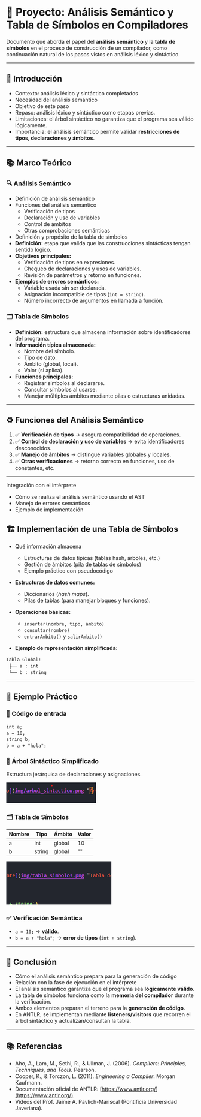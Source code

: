 # 🧠 Proyecto: Análisis Semántico y Tabla de Símbolos en Compiladores

Documento que aborda el papel del **análisis semántico** y la **tabla de símbolos** en el proceso de construcción de un compilador, 
como continuación natural de los pasos vistos en análisis léxico y sintáctico.

---

## 📌 Introducción
- Contexto: análisis léxico y sintáctico completados
- Necesidad del análisis semántico
- Objetivo de este paso
- Repaso: análisis léxico y sintáctico como etapas previas.
- Limitaciones: el árbol sintáctico no garantiza que el programa sea válido lógicamente.
- Importancia: el análisis semántico permite validar **restricciones de tipos, declaraciones y ámbitos**.

---

## 📚 Marco Teórico

### 🔍 Análisis Semántico
   - Definición de análisis semántico
   - Funciones del análisis semántico
     * Verificación de tipos
     * Declaración y uso de variables
     * Control de ámbitos
     * Otras comprobaciones semánticas
   - Definición y propósito de la tabla de símbolos
- **Definición:** etapa que valida que las construcciones sintácticas tengan sentido lógico.  
- **Objetivos principales:**
  - Verificación de tipos en expresiones.
  - Chequeo de declaraciones y usos de variables.  
  - Revisión de parámetros y retorno en funciones.  
- **Ejemplos de errores semánticos:**
  - Variable usada sin ser declarada.  
  - Asignación incompatible de tipos (`int = string`).  
  - Número incorrecto de argumentos en llamada a función.  

### 🗂️ Tabla de Símbolos
- **Definición:** estructura que almacena información sobre identificadores del programa.  
- **Información típica almacenada:**
  - Nombre del símbolo.  
  - Tipo de dato.  
  - Ámbito (global, local).  
  - Valor (si aplica).  
- **Funciones principales:**
  - Registrar símbolos al declararse.  
  - Consultar símbolos al usarse.  
  - Manejar múltiples ámbitos mediante pilas o estructuras anidadas.  

---

## ⚙️ Funciones del Análisis Semántico
1. ✅ **Verificación de tipos** → asegura compatibilidad de operaciones.  
2. ✅ **Control de declaración y uso de variables** → evita identificadores desconocidos.  
3. ✅ **Manejo de ámbitos** → distingue variables globales y locales.  
4. ✅ **Otras verificaciones** → retorno correcto en funciones, uso de constantes, etc.  

---

 Integración con el intérprete
   - Cómo se realiza el análisis semántico usando el AST
   - Manejo de errores semánticos
   - Ejemplo de implementación



## 🏗️ Implementación de una Tabla de Símbolos
- Qué información almacena
   - Estructuras de datos típicas (tablas hash, árboles, etc.)
   - Gestión de ámbitos (pila de tablas de símbolos)
   - Ejemplo práctico con pseudocódigo

- **Estructuras de datos comunes:**
  - Diccionarios (*hash maps*).  
  - Pilas de tablas (para manejar bloques y funciones).  
- **Operaciones básicas:**
  - `insertar(nombre, tipo, ámbito)`  
  - `consultar(nombre)`  
  - `entrarÁmbito()` y `salirÁmbito()`  
- **Ejemplo de representación simplificada:**  

```txt
Tabla Global:
 ├── a : int
 └── b : string
```

---

## 🧪 Ejemplo Práctico

### 📄 Código de entrada
```txt
int a;
a = 10;
string b;
b = a + "hola";
```

### 🌳 Árbol Sintáctico Simplificado
Estructura jerárquica de declaraciones y asignaciones.

![Árbol sintáctico de ejemplo](img/arbol_sintactico.png "Árbol sintáctico")

### 🗂️ Tabla de Símbolos
| Nombre | Tipo   | Ámbito  | Valor |
|--------|--------|---------|-------|
| a      | int    | global  | 10    |
| b      | string | global  | ""    |

![Tabla de símbolos representada gráficamente](img/tabla_simbolos.png "Tabla de símbolos")

### ✅ Verificación Semántica
- `a = 10;` → **válido**.  
- `b = a + "hola";` → **error de tipos** (`int + string`).  

---

## 📝 Conclusión
  - Cómo el análisis semántico prepara para la generación de código
   - Relación con la fase de ejecución en el intérprete
- El análisis semántico garantiza que el programa sea **lógicamente válido**.  
- La tabla de símbolos funciona como la **memoria del compilador** durante la verificación.  
- Ambos elementos preparan el terreno para la **generación de código**.  
- En ANTLR, se implementan mediante **listeners/visitors** que recorren el árbol sintáctico y actualizan/consultan la tabla.  

---

## 📚 Referencias
- Aho, A., Lam, M., Sethi, R., & Ullman, J. (2006). *Compilers: Principles, Techniques, and Tools*. Pearson.  
- Cooper, K., & Torczon, L. (2011). *Engineering a Compiler*. Morgan Kaufmann.  
- Documentación oficial de ANTLR: [https://www.antlr.org/](https://www.antlr.org/)  
- Videos del Prof. Jaime A. Pavlich-Mariscal (Pontificia Universidad Javeriana).  
